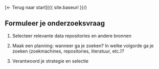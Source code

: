 

[← Terug naar start]({{ site.baseurl }}/)

## Formuleer je onderzoeksvraag

1. Selecteer relevante data repositories en andere bronnen
   
3. Maak een planning: wanneer ga je zoeken? In welke volgorde ga je zoeken (zoekmachines, repositories, literatuur, etc.)?
   
5. Verantwoord je strategie en selectie
